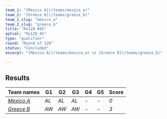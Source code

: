 ```yaml
---
team_1: "[Mexico A](/teams/mexico_a)"
team_2: "[Greece B](/teams/greece_b)"
team_1_slug: "mexico_a"
team_2_slug: "greece_b"
title: "Ro128 #45"
optval: "Ro128_45"
type: "qualifier"
round: "Round of 128"
status: "Concluded"
excerpt: "[Mexico A](/teams/mexico_a) vs [Greece B](/teams/greece_b)"

---
```

## Results

| Team names | G1 | G2 | G3 | G4 | G5 | Score |
| -- | -- | -- | -- | -- | -- | -- |
| *[Mexico A](/teams/mexico_a)* | *AL* | *AL* | *AL* | *-* | *-* | *0* |
| *[Greece B](/teams/greece_b)* | *AW* | *AW* | *AW* | *-* | *-* | *3* |
